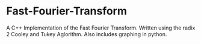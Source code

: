 # Fast-Fourier-Transform
A C++ Implementation of the Fast Fourier Transform. Written using the radix 2 Cooley and Tukey Aglorithm. Also includes graphing in python.
